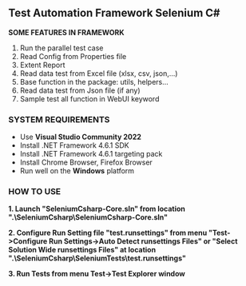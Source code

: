 
## Test Automation Framework Selenium C#

**SOME FEATURES IN FRAMEWORK**

1. Run the parallel test case
2. Read Config from Properties file
3. Extent Report
4. Read data test from Excel file (xlsx, csv, json,...)
5. Base function in the package: utils, helpers...
6. Read data test from Json file (if any)
7. Sample test all function in WebUI keyword


### **SYSTEM REQUIREMENTS**

- Use **Visual Studio Community 2022** 
- Install .NET Framework 4.6.1 SDK
- Install .NET Framework 4.6.1 targeting pack
- Install Chrome Browser, Firefox Browser
- Run well on the **Windows** platform


### **HOW TO USE**

**1. Launch "SeleniumCsharp-Core.sln" from location ".\SeleniumCsharp\SeleniumCsharp-Core.sln"**

**2. Configure Run Setting file "test.runsettings" from menu "Test->Configure Run Settings->Auto Detect runsettings Files" or "Select Solution Wide runsettings Files" at location ".\SeleniumCsharp\SeleniumTests\test.runsettings"** 

**3. Run Tests from menu Test->Test Explorer window**





